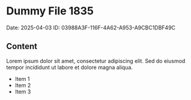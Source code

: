 # Dummy File 1835

Date: 2025-04-03
ID: 03988A3F-116F-4A62-A953-A9CBC1DBF49C

## Content

Lorem ipsum dolor sit amet, consectetur adipiscing elit.
Sed do eiusmod tempor incididunt ut labore et dolore magna aliqua.

* Item 1
* Item 2
* Item 3
